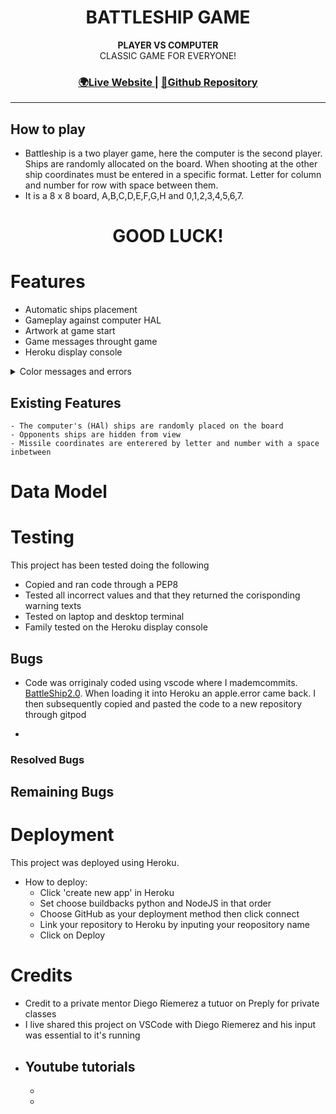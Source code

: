 <h1 align="center">BATTLESHIP GAME</h1>


<div align="center">
  <strong>PLAYER VS COMPUTER</strong>
</div>
<div align="center">
CLASSIC GAME FOR EVERYONE!
</div>

<div align="center">
  <h3>
    <a href="">
      🌍Live Website
    </a>
    <span> | </span>
    <a href="">
      💾Github Repository
    </a>
  </h3>
</div>
<hr>

## How to play
- Battleship is a two player game, here the computer is the second player. Ships are randomly allocated on the board. When shooting at the other ship coordinates must be entered in a specific format. Letter for column and number for row with space between them. 
- It is a 8 x 8 board, A,B,C,D,E,F,G,H and 0,1,2,3,4,5,6,7.
<h1 align="center">GOOD LUCK!</h1>


# Features

- Automatic ships placement
- Gameplay against computer HAL
- Artwork at game start
- Game messages throught game
- Heroku display console
<details>
<summary>Color messages and errors</summary>
<img src= alt='colorful messages and errors'>
</details>

## Existing Features
    - The computer's (HAl) ships are randomly placed on the board
    - Opponents ships are hidden from view
    - Missile coordinates are enterered by letter and number with a space inbetween 

# Data Model 

# Testing
This project has been tested doing the following

- Copied and ran code through a PEP8
- Tested all incorrect values and that they returned the corisponding warning texts
- Tested on laptop and desktop terminal
- Family tested on the Heroku display console

## Bugs

- Code was orriginaly coded using vscode where I mademcommits. [BattleShip2.0](https://github.com/bslevin/BattleShip2.0/commits/main). When loading it into Heroku an apple.error came back. I then subsequently copied and pasted the code to a new repository through gitpod

-
### Resolved Bugs
## Remaining Bugs

# Deployment

This project was deployed using Heroku.

- How to deploy:
    - Click 'create new app' in Heroku
    - Set choose buildbacks python and NodeJS in that order
    - Choose GitHub as your deployment method then click connect
    - Link your repository to Heroku by inputing your reopository name
    - Click on Deploy

# Credits

- Credit to a private mentor Diego Riemerez a tutuor on Preply for private classes
- I live shared this project on VSCode with Diego Riemerez and his input was essential to it's running
- Youtube tutorials
  -
  -
  -